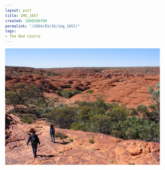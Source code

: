 ```yaml
---
layout: post
title: IMG_1657
created: 1080280780
permalink: "/2004/03/26/img_1657/"
tags:
- The Red Centre
---
```


<img src="/image/images/img_1657-393.jpg"/>

